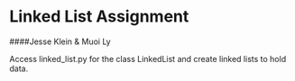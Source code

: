 # Linked List Assignment
####Jesse Klein & Muoi Ly


Access linked_list.py for the class LinkedList and create linked lists to hold data.
